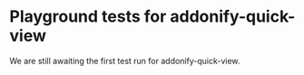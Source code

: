 # Playground tests for addonify-quick-view
We are still awaiting the first test run for addonify-quick-view.
